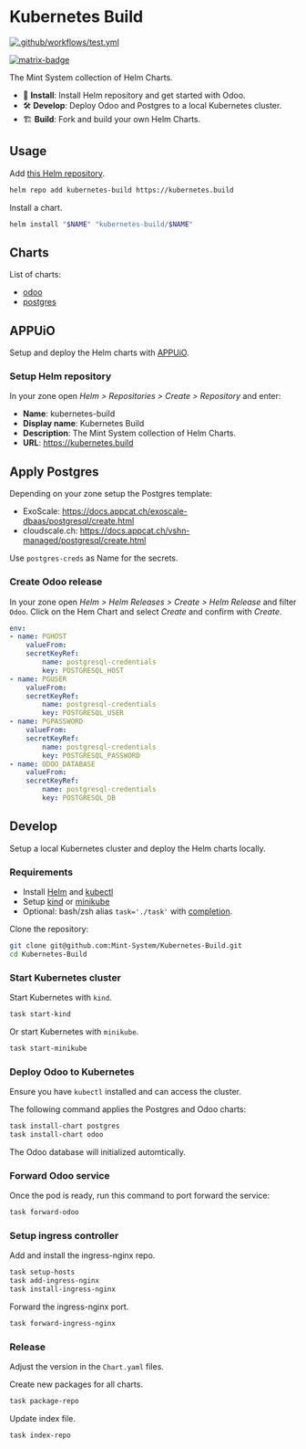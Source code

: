 Kubernetes Build
===

[![.github/workflows/test.yml](https://github.com/Mint-System/Kubernetes-Build/actions/workflows/test.yml/badge.svg)](https://github.com/Mint-System/Kubernetes-Build/actions/workflows/test.yml)

[![matrix-badge](https://matrix.to/img/matrix-badge.svg)](https://matrix.to/#/#odoo-build:mint-system.ch)

The Mint System collection of Helm Charts.

* 🚀 **Install**: Install Helm repository and get started with Odoo.
* 🛠️ **Develop**: Deploy Odoo and Postgres to a local Kubernetes cluster.
* 🏗️ **Build**: Fork and build your own Helm Charts.

## Usage

Add [this Helm repository](/index.yaml).

```bash
helm repo add kubernetes-build https://kubernetes.build
```

Install a chart.

```bash
helm install "$NAME" "kubernetes-build/$NAME"
```

## Charts

List of charts:

* [odoo](/odoo/README.md)
* [postgres](/postgres/README.md)

## APPUiO

Setup and deploy the Helm charts with [APPUiO](https://portal.appuio.cloud/).

### Setup Helm repository

In your zone open *Helm > Repositories > Create > Repository* and enter:

* **Name**: kubernetes-build
* **Display name**: Kubernetes Build
* **Description**: The Mint System collection of Helm Charts.
* **URL**: <https://kubernetes.build>

## Apply Postgres

Depending on your zone setup the Postgres template:

* ExoScale: <https://docs.appcat.ch/exoscale-dbaas/postgresql/create.html>
* cloudscale.ch: <https://docs.appcat.ch/vshn-managed/postgresql/create.html>

Use `postgres-creds` as Name for the secrets.

### Create Odoo release

In your zone open *Helm > Helm Releases > Create > Helm Release* and filter `Odoo`. Click on the Hem Chart and select *Create* and confirm with *Create*.

```yml
env:
- name: PGHOST
    valueFrom:
    secretKeyRef:
        name: postgresql-credentials
        key: POSTGRESQL_HOST
- name: PGUSER
    valueFrom:
    secretKeyRef:
        name: postgresql-credentials
        key: POSTGRESQL_USER
- name: PGPASSWORD
    valueFrom:
    secretKeyRef:
        name: postgresql-credentials
        key: POSTGRESQL_PASSWORD
- name: ODOO_DATABASE
    valueFrom:
    secretKeyRef:
        name: postgresql-credentials
        key: POSTGRESQL_DB
```

## Develop

Setup a local Kubernetes cluster and deploy the Helm charts locally.

### Requirements

* Install [Helm](https://helm.sh/docs/intro/install/) and [kubectl](https://kubernetes.io/docs/tasks/tools/#kubectl) 
* Setup [kind](https://kind.sigs.k8s.io/) or [minikube](https://minikube.sigs.k8s.io/docs/)
* Optional: bash/zsh alias `task='./task'` with [completion](https://taskfile.build/#completion).

Clone the repository:

```bash
git clone git@github.com:Mint-System/Kubernetes-Build.git
cd Kubernetes-Build
```

### Start Kubernetes cluster

Start Kubernetes with `kind`.

```bash
task start-kind
```

Or start Kubernetes with `minikube`.

```bash
task start-minikube
```

### Deploy Odoo to Kubernetes

Ensure you have `kubectl` installed and can access the cluster.

The following command applies the Postgres and Odoo charts:

```bash
task install-chart postgres
task install-chart odoo
```

The Odoo database will initialized automtically.

### Forward Odoo service

Once the pod is ready, run this command to port forward the service:

```bash
task forward-odoo
```

### Setup ingress controller

Add and install the ingress-nginx repo.

```bash
task setup-hosts
task add-ingress-nginx
task install-ingress-nginx
```


Forward the ingress-nginx port.

```bash
task forward-ingress-nginx
```

### Release

Adjust the version in the `Chart.yaml` files.

Create new packages for all charts.

```bash
task package-repo
```

Update index file.

```bash
task index-repo
```
